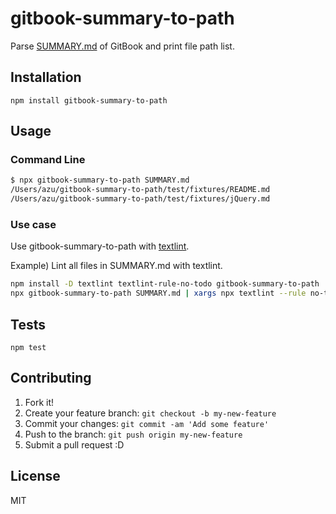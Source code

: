 # gitbook-summary-to-path

Parse [SUMMARY.md](https://github.com/GitbookIO/gitbook#book-format "SUMMARY.md") of GitBook and print file path list.

## Installation

    npm install gitbook-summary-to-path

## Usage

### Command Line

```sh
$ npx gitbook-summary-to-path SUMMARY.md
/Users/azu/gitbook-summary-to-path/test/fixtures/README.md
/Users/azu/gitbook-summary-to-path/test/fixtures/jQuery.md
```

### Use case

Use gitbook-summary-to-path with [textlint](https://github.com/azu/textlint "textlint").

Example) Lint all files in SUMMARY.md with textlint.

```sh
npm install -D textlint textlint-rule-no-todo gitbook-summary-to-path
npx gitbook-summary-to-path SUMMARY.md | xargs npx textlint --rule no-todo
```

## Tests

    npm test

## Contributing

1. Fork it!
2. Create your feature branch: `git checkout -b my-new-feature`
3. Commit your changes: `git commit -am 'Add some feature'`
4. Push to the branch: `git push origin my-new-feature`
5. Submit a pull request :D

## License

MIT
